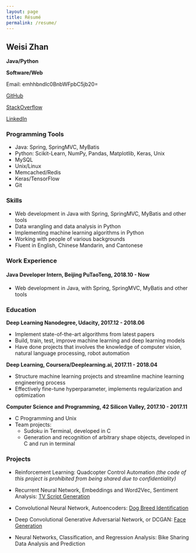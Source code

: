 ```yaml
---
layout: page
title: Résumé
permalink: /resume/
---
```


## Weisi Zhan
**Java/Python**

**Software/Web**

Email: emhhbndlc0BnbWFpbC5jb20=

[GitHub](https://github.com/wszhan)

[StackOverflow](https://stackoverflow.com/users/8100760/weisi-zhan)

[LinkedIn](https://www.linkedin.com/in/weisi-z-065205a2/)

### Programming Tools
- Java: Spring, SpringMVC, MyBatis
- Python: Scikit-Learn, NumPy, Pandas, Matplotlib, Keras, Unix
- MySQL
- Unix/Linux
- Memcached/Redis
- Keras/TensorFlow
- Git

### Skills

- Web development in Java with Spring, SpringMVC, MyBatis and other tools
- Data wrangling and data analysis in Python
- Implementing machine learning algorithms in Python 
- Working with people of various backgrounds
- Fluent in English, Chinese Mandarin, and Cantonese

### Work Experience

#### Java Developer Intern, Beijing PuTaoTeng, 2018.10 - Now
- Web development in Java, with Spring, SpringMVC, MyBatis and other tools

### Education

**Deep Learning Nanodegree, Udacity, 2017.12 - 2018.06**
- Implement state-of-the-art algorithms from latest papers
- Build, train, test, improve machine learning and deep learning models
- Have done projects that involves the knowledge of computer vision, natural language processing, robot automation

**Deep Learning, Coursera/Deeplearning.ai, 2017.11 - 2018.04**
* Structure machine learning projects and streamline machine learning engineering process
* Effectively fine-tune hyperparameter, implements regularization and optimization

**Computer Science and Programming, 42 Silicon Valley, 2017.10 - 2017.11**
- C Programming and Unix
- Team projects:
	* Sudoku in Terminal, developed in C
	* Generation and recognition of arbitrary shape objects, developed in C and run in terminal

### Projects

* Reinforcement Learning: Quadcopter Control Automation _(the code of this project is prohibited from being shared due to confidentiality)_

* Recurrent Neural Network, Embeddings and Word2Vec, Sentiment Analysis: [TV Script Generation](https://github.com/wszhan/tv-script-generation_the-simpsons)

* Convolutional Neural Network, Autoencoders: [Dog Breed Identification](https://github.com/wszhan/dog-breed-identifier)

* Deep Convolutional Generative Adversarial Network, or DCGAN: [Face Generation](https://github.com/wszhan/face-generation)

* Neural Networks, Classification, and Regression Analysis: Bike Sharing Data Analysis and Prediction

